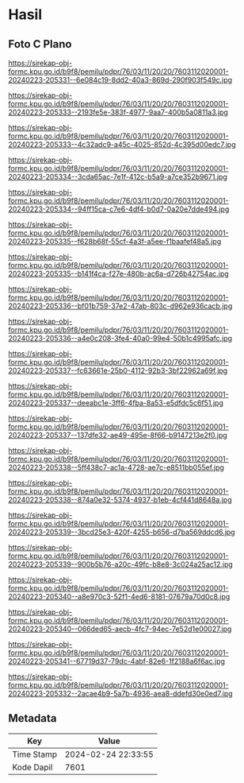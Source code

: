 # Hasil

## Foto C Plano

https://sirekap-obj-formc.kpu.go.id/b9f8/pemilu/pdpr/76/03/11/20/20/7603112020001-20240223-205331--6e084c19-8dd2-40a3-869d-290f903f549c.jpg

https://sirekap-obj-formc.kpu.go.id/b9f8/pemilu/pdpr/76/03/11/20/20/7603112020001-20240223-205333--2193fe5e-383f-4977-9aa7-400b5a0811a3.jpg

https://sirekap-obj-formc.kpu.go.id/b9f8/pemilu/pdpr/76/03/11/20/20/7603112020001-20240223-205333--4c32adc9-a45c-4025-852d-4c395d00edc7.jpg

https://sirekap-obj-formc.kpu.go.id/b9f8/pemilu/pdpr/76/03/11/20/20/7603112020001-20240223-205334--3cda65ac-7e1f-412c-b5a9-a7ce352b9671.jpg

https://sirekap-obj-formc.kpu.go.id/b9f8/pemilu/pdpr/76/03/11/20/20/7603112020001-20240223-205334--94ff15ca-c7e6-4df4-b0d7-0a20e7dde494.jpg

https://sirekap-obj-formc.kpu.go.id/b9f8/pemilu/pdpr/76/03/11/20/20/7603112020001-20240223-205335--f628b68f-55cf-4a3f-a5ee-f1baafef48a5.jpg

https://sirekap-obj-formc.kpu.go.id/b9f8/pemilu/pdpr/76/03/11/20/20/7603112020001-20240223-205335--b141f4ca-f27e-480b-ac6a-d726b42754ac.jpg

https://sirekap-obj-formc.kpu.go.id/b9f8/pemilu/pdpr/76/03/11/20/20/7603112020001-20240223-205336--bf01b759-37e2-47ab-803c-d962e936cacb.jpg

https://sirekap-obj-formc.kpu.go.id/b9f8/pemilu/pdpr/76/03/11/20/20/7603112020001-20240223-205336--a4e0c208-3fe4-40a0-99e4-50b1c4995afc.jpg

https://sirekap-obj-formc.kpu.go.id/b9f8/pemilu/pdpr/76/03/11/20/20/7603112020001-20240223-205337--fc63661e-25b0-4112-92b3-3bf22962a69f.jpg

https://sirekap-obj-formc.kpu.go.id/b9f8/pemilu/pdpr/76/03/11/20/20/7603112020001-20240223-205337--deeabc1e-3ff6-4fba-8a53-e5dfdc5c6f51.jpg

https://sirekap-obj-formc.kpu.go.id/b9f8/pemilu/pdpr/76/03/11/20/20/7603112020001-20240223-205337--137dfe32-ae49-495e-8f66-b9147213e2f0.jpg

https://sirekap-obj-formc.kpu.go.id/b9f8/pemilu/pdpr/76/03/11/20/20/7603112020001-20240223-205338--5ff438c7-ac1a-4728-ae7c-e8511bb055ef.jpg

https://sirekap-obj-formc.kpu.go.id/b9f8/pemilu/pdpr/76/03/11/20/20/7603112020001-20240223-205338--874a0e32-5374-4937-b1eb-4cf441d8648a.jpg

https://sirekap-obj-formc.kpu.go.id/b9f8/pemilu/pdpr/76/03/11/20/20/7603112020001-20240223-205339--3bcd25e3-420f-4255-b656-d7ba569ddcd6.jpg

https://sirekap-obj-formc.kpu.go.id/b9f8/pemilu/pdpr/76/03/11/20/20/7603112020001-20240223-205339--900b5b76-a20c-49fc-b8e8-3c024a25ac12.jpg

https://sirekap-obj-formc.kpu.go.id/b9f8/pemilu/pdpr/76/03/11/20/20/7603112020001-20240223-205340--a8e970c3-52f1-4ed6-8181-07679a70d0c8.jpg

https://sirekap-obj-formc.kpu.go.id/b9f8/pemilu/pdpr/76/03/11/20/20/7603112020001-20240223-205340--066ded65-aecb-4fc7-94ec-7e52d1e00027.jpg

https://sirekap-obj-formc.kpu.go.id/b9f8/pemilu/pdpr/76/03/11/20/20/7603112020001-20240223-205341--67719d37-79dc-4abf-82e6-1f2188a6f6ac.jpg

https://sirekap-obj-formc.kpu.go.id/b9f8/pemilu/pdpr/76/03/11/20/20/7603112020001-20240223-205332--2acae4b9-5a7b-4936-aea8-ddefd30e0ed7.jpg


## Metadata

| Key        | Value               |
| ---------- | ------------------- |
| Time Stamp | 2024-02-24 22:33:55 |
| Kode Dapil | 7601                |



